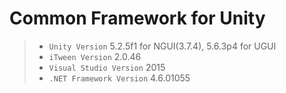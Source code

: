 # Common Framework for Unity

>* `Unity Version` 5.2.5f1 for NGUI(3.7.4), 5.6.3p4 for UGUI
>* `iTween Version` 2.0.46
>* `Visual Studio Version` 2015
>* `.NET Framework Version` 4.6.01055
